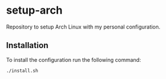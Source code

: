 # setup-arch
Repository to setup Arch Linux with my personal configuration.

## Installation
To install the configuration run the following command:

```
./install.sh
```
